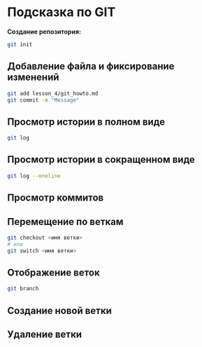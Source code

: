 # Подсказка по GIT

**Создание репозитория:**
```sh
git init
```
## Добавление файла и фиксирование изменений
```sh
git add lesson_4/git_howto.md
git commit -m "Message"
```
## Просмотр истории в полном виде
```sh
git log
```
## Просмотр истории в сокращенном виде
```sh
git log --oneline
```

## Просмотр коммитов


## Перемещение по веткам
```sh
git checkout <имя ветки>
# или
git switch <имя ветки>
```

## Отображение веток
```sh
git branch
```

## Создание новой ветки


## Удаление ветки


